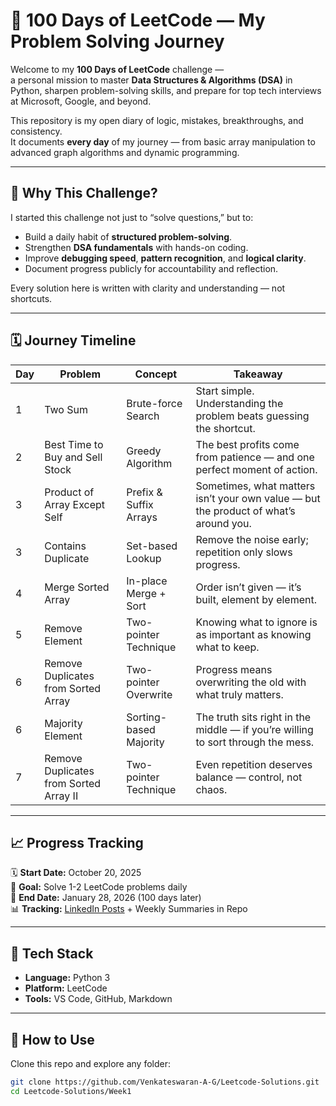 # 🚀 100 Days of LeetCode — My Problem Solving Journey

Welcome to my **100 Days of LeetCode** challenge —  
a personal mission to master **Data Structures & Algorithms (DSA)** in Python, sharpen problem-solving skills, and prepare for top tech interviews at Microsoft, Google, and beyond.

This repository is my open diary of logic, mistakes, breakthroughs, and consistency.  
It documents **every day** of my journey — from basic array manipulation to advanced graph algorithms and dynamic programming.

---

## 🧭 Why This Challenge?

I started this challenge not just to “solve questions,” but to:
- Build a daily habit of **structured problem-solving**.  
- Strengthen **DSA fundamentals** with hands-on coding.  
- Improve **debugging speed**, **pattern recognition**, and **logical clarity**.  
- Document progress publicly for accountability and reflection.  

Every solution here is written with clarity and understanding — not shortcuts.

---

## 🗓️ Journey Timeline

| Day | Problem | Concept | Takeaway |
|-----|----------|----------|-----------|
| 1 | Two Sum | Brute-force Search | Start simple. Understanding the problem beats guessing the shortcut. |
| 2 | Best Time to Buy and Sell Stock | Greedy Algorithm | The best profits come from patience — and one perfect moment of action. |
| 3 | Product of Array Except Self | Prefix & Suffix Arrays | Sometimes, what matters isn’t your own value — but the product of what’s around you. |
| 3 | Contains Duplicate | Set-based Lookup | Remove the noise early; repetition only slows progress. |
| 4 | Merge Sorted Array | In-place Merge + Sort | Order isn’t given — it’s built, element by element. |
| 5 | Remove Element | Two-pointer Technique | Knowing what to ignore is as important as knowing what to keep. |
| 6 | Remove Duplicates from Sorted Array | Two-pointer Overwrite | Progress means overwriting the old with what truly matters. |
| 6 | Majority Element | Sorting-based Majority | The truth sits right in the middle — if you’re willing to sort through the mess. |
| 7 | Remove Duplicates from Sorted Array II | Two-pointer Technique | Even repetition deserves balance — control, not chaos. |

---

## 📈 Progress Tracking

🗓️ **Start Date:** October 20, 2025  
🎯 **Goal:** Solve 1-2 LeetCode problems daily  
💯 **End Date:** January 28, 2026 (100 days later)  
📊 **Tracking:** [LinkedIn Posts](#) + Weekly Summaries in Repo  

---

## 🧰 Tech Stack

- **Language:** Python 3  
- **Platform:** LeetCode  
- **Tools:** VS Code, GitHub, Markdown  

---

## 🧠 How to Use

Clone this repo and explore any folder:
```bash
git clone https://github.com/Venkateswaran-A-G/Leetcode-Solutions.git
cd Leetcode-Solutions/Week1
